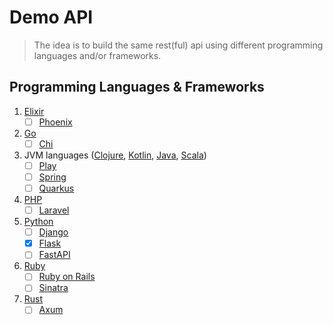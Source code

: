 # Demo API

> The idea is to build the same rest(ful) api using different programming languages and/or frameworks.


## Programming Languages & Frameworks 

1. [Elixir](https://elixir-lang.org/)
   - [ ] [Phoenix]()
         
2. [Go](https://go.dev/)
   - [ ] [Chi]()
         
3. JVM languages ([Clojure](https://clojure.org/), [Kotlin](https://kotlinlang.org/), [Java](https://docs.oracle.com/javase/specs/index.html), [Scala](https://www.scala-lang.org/))
   - [ ] [Play]()
   - [ ] [Spring]()
   - [ ] [Quarkus]()
         
4. [PHP](https://www.php.net)
   - [ ] [Laravel]()
         
5. [Python](https://www.python.org/)
   - [ ] [Django]()
   - [x] [Flask](./flask/demo)
   - [ ] [FastAPI]()
         
6. [Ruby](https://www.ruby-lang.org/en/)
   - [ ] [Ruby on Rails]()
   - [ ] [Sinatra]()
         
7. [Rust](https://www.rust-lang.org/)
   - [ ] [Axum]()
